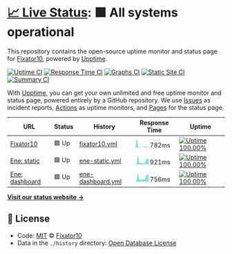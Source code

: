 # [📈 Live Status](https://status.fixator10.ru): <!--live status--> **🟩 All systems operational**

This repository contains the open-source uptime monitor and status page for [Fixator10](https://fixator10.ru), powered by [Upptime](https://github.com/upptime/upptime).

[![Uptime CI](https://github.com/koj-co/upptime/workflows/Uptime%20CI/badge.svg)](https://github.com/koj-co/upptime/actions?query=workflow%3A%22Uptime+CI%22)
[![Response Time CI](https://github.com/koj-co/upptime/workflows/Response%20Time%20CI/badge.svg)](https://github.com/koj-co/upptime/actions?query=workflow%3A%22Response+Time+CI%22)
[![Graphs CI](https://github.com/koj-co/upptime/workflows/Graphs%20CI/badge.svg)](https://github.com/koj-co/upptime/actions?query=workflow%3A%22Graphs+CI%22)
[![Static Site CI](https://github.com/koj-co/upptime/workflows/Static%20Site%20CI/badge.svg)](https://github.com/koj-co/upptime/actions?query=workflow%3A%22Static+Site+CI%22)
[![Summary CI](https://github.com/koj-co/upptime/workflows/Summary%20CI/badge.svg)](https://github.com/koj-co/upptime/actions?query=workflow%3A%22Summary+CI%22)

With [Upptime](https://upptime.js.org), you can get your own unlimited and free uptime monitor and status page, powered entirely by a GitHub repository. We use [Issues](https://github.com/fixator10/status/issues) as incident reports, [Actions](https://github.com/fixator10/status/actions) as uptime monitors, and [Pages](https://status.fixator10.ru) for the status page.

<!--start: status pages-->
<!-- This summary is generated by Upptime (https://github.com/upptime/upptime) -->
<!-- Do not edit this manually, your changes will be overwritten -->

| URL                                            | Status | History                                                                                           | Response Time                                                                      | Uptime                                                                                                                                                                                                                |
| ---------------------------------------------- | ------ | ------------------------------------------------------------------------------------------------- | ---------------------------------------------------------------------------------- | --------------------------------------------------------------------------------------------------------------------------------------------------------------------------------------------------------------------- |
| [Fixator10](https://fixator10.ru)              | 🟩 Up  | [fixator10.yml](https://github.com/fixator10/status/commits/master/history/fixator10.yml)         | <img alt="Response time graph" src="./graphs/fixator10.png" height="20"> 782ms     | [![Uptime 100.00%](https://img.shields.io/endpoint?url=https%3A%2F%2Fraw.githubusercontent.com%2Ffixator10%2Fstatus%2Fmaster%2Fapi%2Ffixator10%2Fuptime.json)](https://status.fixator10.ru/history/fixator10)         |
| [Ene: static](https://ene.fixator10.ru)        | 🟩 Up  | [ene-static.yml](https://github.com/fixator10/status/commits/master/history/ene-static.yml)       | <img alt="Response time graph" src="./graphs/ene-static.png" height="20"> 921ms    | [![Uptime 100.00%](https://img.shields.io/endpoint?url=https%3A%2F%2Fraw.githubusercontent.com%2Ffixator10%2Fstatus%2Fmaster%2Fapi%2Fene-static%2Fuptime.json)](https://status.fixator10.ru/history/ene-static)       |
| [Ene: dashboard](https://enedash.fixator10.ru) | 🟩 Up  | [ene-dashboard.yml](https://github.com/fixator10/status/commits/master/history/ene-dashboard.yml) | <img alt="Response time graph" src="./graphs/ene-dashboard.png" height="20"> 756ms | [![Uptime 100.00%](https://img.shields.io/endpoint?url=https%3A%2F%2Fraw.githubusercontent.com%2Ffixator10%2Fstatus%2Fmaster%2Fapi%2Fene-dashboard%2Fuptime.json)](https://status.fixator10.ru/history/ene-dashboard) |

<!--end: status pages-->

[**Visit our status website →**](https://status.fixator10.ru)

## 📄 License

- Code: [MIT](./LICENSE) © [Fixator10](https://fixator10.ru)
- Data in the `./history` directory: [Open Database License](https://opendatacommons.org/licenses/odbl/1-0/)
